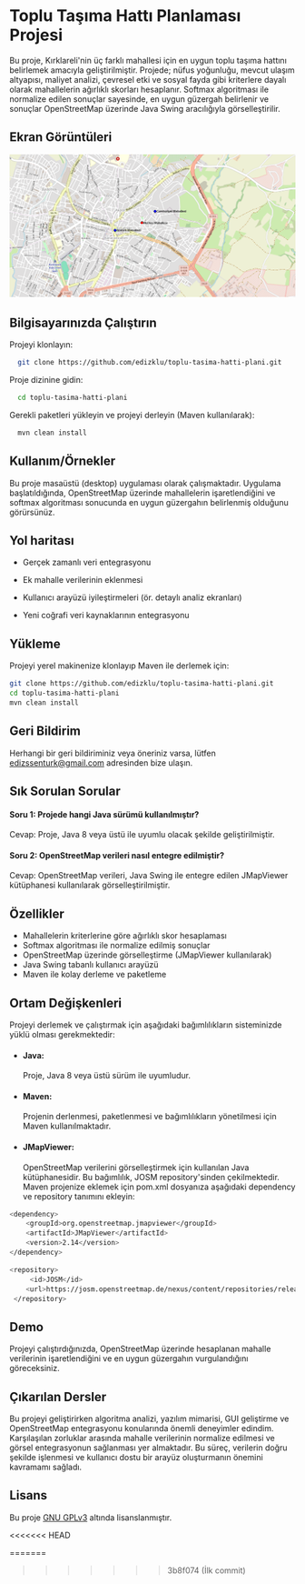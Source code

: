 
# Toplu Taşıma Hattı Planlaması Projesi

Bu proje, Kırklareli'nin üç farklı mahallesi için en uygun toplu taşıma hattını belirlemek amacıyla geliştirilmiştir. Projede; nüfus yoğunluğu, mevcut ulaşım altyapısı, maliyet analizi, çevresel etki ve sosyal fayda gibi kriterlere dayalı olarak mahallelerin ağırlıklı skorları hesaplanır. Softmax algoritması ile normalize edilen sonuçlar sayesinde, en uygun güzergah belirlenir ve sonuçlar OpenStreetMap üzerinde Java Swing aracılığıyla görselleştirilir.



## Ekran Görüntüleri


![Uygulama Ekran Görüntüsü](https://github.com/edizklu/toplu-tasima-hatti-plani/blob/main/images/ss.png?raw=true)


  
## Bilgisayarınızda Çalıştırın

Projeyi klonlayın:

```bash
  git clone https://github.com/edizklu/toplu-tasima-hatti-plani.git 
```

Proje dizinine gidin:

```bash
  cd toplu-tasima-hatti-plani
```

Gerekli paketleri yükleyin ve projeyi derleyin (Maven kullanılarak):

```bash
  mvn clean install
```

## Kullanım/Örnekler
Bu proje masaüstü (desktop) uygulaması olarak çalışmaktadır. Uygulama başlatıldığında, OpenStreetMap üzerinde mahallelerin işaretlendiğini ve softmax algoritması sonucunda en uygun güzergahın belirlenmiş olduğunu görürsünüz.
  
## Yol haritası

- Gerçek zamanlı veri entegrasyonu

- Ek mahalle verilerinin eklenmesi

- Kullanıcı arayüzü iyileştirmeleri (ör. detaylı analiz ekranları)

- Yeni coğrafi veri kaynaklarının entegrasyonu


  
## Yükleme 

Projeyi yerel makinenize klonlayıp Maven ile derlemek için:

```bash 
git clone https://github.com/edizklu/toplu-tasima-hatti-plani.git
cd toplu-tasima-hatti-plani
mvn clean install
```
    
## Geri Bildirim

Herhangi bir geri bildiriminiz veya öneriniz varsa, lütfen edizssenturk@gmail.com adresinden bize ulaşın.


  
## Sık Sorulan Sorular

#### Soru 1: Projede hangi Java sürümü kullanılmıştır?

Cevap: Proje, Java 8 veya üstü ile uyumlu olacak şekilde geliştirilmiştir.

#### Soru 2: OpenStreetMap verileri nasıl entegre edilmiştir?

Cevap: OpenStreetMap verileri, Java Swing ile entegre edilen JMapViewer kütüphanesi kullanılarak görselleştirilmiştir.

  
## Özellikler

- Mahallelerin kriterlerine göre ağırlıklı skor hesaplaması
- Softmax algoritması ile normalize edilmiş sonuçlar
- OpenStreetMap üzerinde görselleştirme (JMapViewer kullanılarak)
- Java Swing tabanlı kullanıcı arayüzü
- Maven ile kolay derleme ve paketleme

  
## Ortam Değişkenleri

Projeyi derlemek ve çalıştırmak için aşağıdaki bağımlılıkların sisteminizde yüklü olması gerekmektedir:

- #### Java:
  Proje, Java 8 veya üstü sürüm ile uyumludur.

- #### Maven:
  Projenin derlenmesi, paketlenmesi ve bağımlılıkların yönetilmesi için Maven kullanılmaktadır.

- #### JMapViewer:
  OpenStreetMap verilerini görselleştirmek için kullanılan Java kütüphanesidir. Bu bağımlılık, JOSM repository'sinden çekilmektedir. Maven projenize eklemek için pom.xml dosyanıza aşağıdaki dependency ve repository tanımını ekleyin:

```bash
<dependency>
    <groupId>org.openstreetmap.jmapviewer</groupId>
    <artifactId>JMapViewer</artifactId>
    <version>2.14</version>
</dependency>
```
```bash
<repository>
     <id>JOSM</id>
    <url>https://josm.openstreetmap.de/nexus/content/repositories/releases/</url>
 </repository>
```



  
## Demo

Projeyi çalıştırdığınızda, OpenStreetMap üzerinde hesaplanan mahalle verilerinin işaretlendiğini ve en uygun güzergahın vurgulandığını göreceksiniz.

  
## Çıkarılan Dersler

Bu projeyi geliştirirken algoritma analizi, yazılım mimarisi, GUI geliştirme ve OpenStreetMap entegrasyonu konularında önemli deneyimler edindim. Karşılaşılan zorluklar arasında mahalle verilerinin normalize edilmesi ve görsel entegrasyonun sağlanması yer almaktadır. Bu süreç, verilerin doğru şekilde işlenmesi ve kullanıcı dostu bir arayüz oluşturmanın önemini kavramamı sağladı.

  
## Lisans

Bu proje [GNU GPLv3](https://choosealicense.com/licenses/gpl-3.0/) altında lisanslanmıştır.

<<<<<<< HEAD
  
=======
  
>>>>>>> 3b8f074 (İlk commit)
